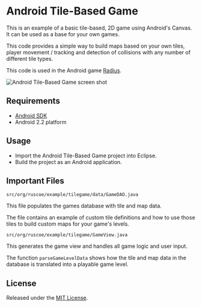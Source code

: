 # Android Tile-Based Game

This is an example of a basic tile-based, 2D game using Android's Canvas. It can be used as a base for your own games.

This code provides a simple way to build maps based on your own tiles, player movement / tracking and detection of collisions with any number of different tile types.

This code is used in the Android game [Radius](http://ruscoe.org/projects/radius/).

![Android Tile-Based Game screen shot](http://ruscoe.org/assets/images/projects/android-tile-game.png)

## Requirements

* [Android SDK](http://developer.android.com/sdk/index.html)
* Android 2.2 platform

## Usage

* Import the Android Tile-Based Game project into Eclipse.
* Build the project as an Android application.

## Important Files

```
src/org/ruscoe/example/tilegame/data/GameDAO.java
```

This file populates the games database with tile and map data.

The file contains an example of custom tile definitions and how to use those tiles to build custom maps for your game's levels.

```
src/org/ruscoe/example/tilegame/GameView.java
```

This generates the game view and handles all game logic and user input.

The function ```parseGameLevelData``` shows how the tile and map data in the database is translated into a playable game level.

## License

Released under the [MIT License](http://www.opensource.org/licenses/mit-license.php).
